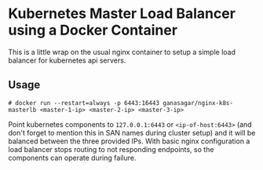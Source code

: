 # Kubernetes Master Load Balancer using a Docker Container 

This is a little wrap on the usual nginx container to setup a simple load balancer for kubernetes api servers.

## Usage

```
# docker run --restart=always -p 6443:16443 ganasagar/nginx-k8s-masterlb <master-1-ip> <master-2-ip> <master-3-ip>
```

Point kubernetes components to `127.0.0.1:6443` or `<ip-of-host:6443>` (and don't forget to mention this in SAN names during cluster setup) and it will be balanced between the three provided IPs. With basic nginx configuration a load balancer stops routing to not responding endpoints, so the components can operate during failure.


